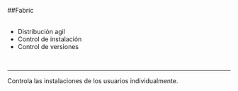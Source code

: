 ##Fabric
<br />
<br />

- Distribución agil
- Control de instalación
- Control de versiones

<br />
<hr />

Controla las instalaciones de los usuarios individualmente.